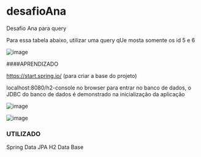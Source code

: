 # desafioAna
Desafio Ana para query


Para essa tabela abaixo, utilizar uma query qUe mosta somente os id 5 e 6

![image](https://user-images.githubusercontent.com/84548693/201189175-9897595e-51a3-45e7-a544-e8ad0b2929b8.png)


####APRENDIZADO

https://start.spring.io/ (para criar a base do projeto)

localhost:8080/h2-console no browser para entrar no banco de dados, o JDBC do banco de dados é demonstrado na inicialização da aplicação

![image](https://user-images.githubusercontent.com/84548693/201189527-64d41568-b69f-42ab-96d2-ca0433f256ee.png)

![image](https://user-images.githubusercontent.com/84548693/201189406-757e41b4-5eac-4b4f-ab64-4d3c1c2a57de.png)

### UTILIZADO 
Spring Data JPA
H2 Data Base
